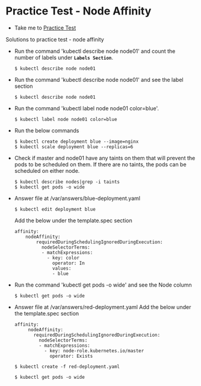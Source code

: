 # Practice Test - Node Affinity
  - Take me to [Practice Test](https://kodekloud.com/courses/539883/lectures/10277999)
  
Solutions to practice test - node affinity

- Run the command 'kubectl describe node node01' and count the number of labels under **`Labels Section`**.
  ```
  $ kubectl describe node node01
  ```
- Run the command 'kubectl describe node node01' and see the label section
  ```
  $ kubectl describe node node01
  ```
- Run the command 'kubectl label node node01 color=blue'.
  ```
  $ kubectl label node node01 color=blue
  ```
- Run the below commands
  ```
  $ kubectl create deployment blue --image=nginx
  $ kubectl scale deployment blue --replicas=6
  ```
- Check if master and node01 have any taints on them that will prevent the pods to be scheduled on them. If there are no taints, the pods can be scheduled on either node.
  ```
  $ kubectl describe nodes|grep -i taints
  $ kubectl get pods -o wide
  ```
- Answer file at /var/answers/blue-deployment.yaml
  ```
  $ kubectl edit deployment blue
  ```
  Add the below under the template.spec section
  ```
  affinity:
      nodeAffinity:
          requiredDuringSchedulingIgnoredDuringExecution:
            nodeSelectorTerms:
            - matchExpressions:
              - key: color
                operator: In
                values:
                - blue
   ```
 
 - Run the command 'kubectl get pods -o wide' and see the Node column
   ```
   $ kubectl get pods -o wide
   ```
 - Answer file at /var/answers/red-deployment.yaml
   Add the below under the template.spec section
   ```
   affinity:
        nodeAffinity:
          requiredDuringSchedulingIgnoredDuringExecution:
            nodeSelectorTerms:
            - matchExpressions:
              - key: node-role.kubernetes.io/master
                operator: Exists
   ```
   ```
   $ kubectl create -f red-deployment.yaml
   ```
   ```
   $ kubectl get pods -o wide
   ```
   
  
  
